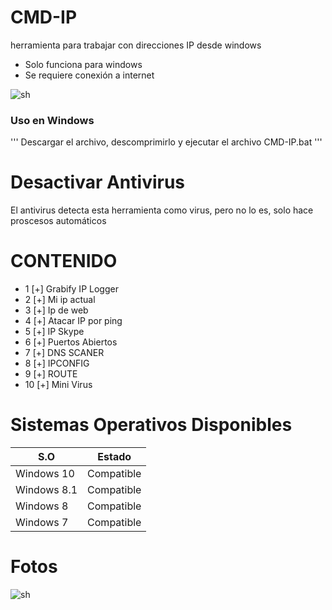 # CMD-IP
herramienta para trabajar con direcciones IP desde windows

- Solo funciona para windows
- Se requiere conexión a internet

![sh](https://github.com/Monkey-hk4/CMD-IP/blob/main/IMG_20210116_124616.jpg)

### Uso en Windows 
'''
Descargar el archivo, descomprimirlo y ejecutar el archivo CMD-IP.bat
'''
# Desactivar Antivirus
El antivirus detecta esta herramienta como virus, pero no lo es, solo hace proscesos automáticos 

# CONTENIDO
- 1 [+] Grabify IP Logger
- 2 [+] Mi ip actual
- 3 [+] Ip de web
- 4 [+] Atacar IP por ping
- 5 [+] IP Skype
- 6 [+] Puertos Abiertos
- 7 [+] DNS SCANER
- 8 [+] IPCONFIG
- 9 [+] ROUTE
- 10 [+] Mini Virus

# Sistemas Operativos Disponibles
 
 
 |     S.O      |   Estado      |
|--------------|---------------| 
| Windows 10   | Compatible    |
| Windows 8.1  | Compatible    |
| Windows 8    | Compatible    |
| Windows 7    | Compatible    |

# Fotos 
![sh](https://github.com/Monkey-hk4/CMD-IP/blob/main/IMG_20210116_155112.png)


